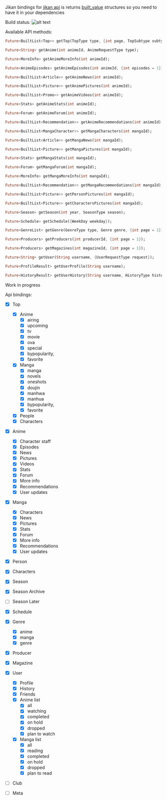 Jikan bindings for [jikan api](https://jikan.moe/) is returns [built_value](https://github.com/google/built_value.dart) structures so you need to have it in your dependencies

Build status: ![alt text](https://travis-ci.org/charafau/jikan-dart.svg?branch=master)


Available API methods:

```dart
Future<BuiltList<Top>> getTop(TopType type, {int page, TopSubtype subtype});

Future<String> getAnime(int animeId, AnimeRequestType type);

Future<MoreInfo> getAnimeMoreInfo(int animeId);

Future<AnimeEpisodes> getAnimeEpisodes(int animeId, {int episodes = 1});

Future<BuiltList<Article>> getAnimeNews(int animeId);

Future<BuiltList<Picture>> getAnimePictures(int animeId);

Future<BuiltList<Promo>> getAnimeVideos(int animeId);

Future<Stats> getAnimeStats(int animeId);

Future<Forum> getAnimeForum(int animeId);

Future<BuiltList<Recommendation>> getAnimeRecommendations(int animeId);

Future<BuiltList<MangaCharacter>> getMangaCharacters(int mangaId);

Future<BuiltList<Article>> getMangaNews(int mangaId);

Future<BuiltList<Picture>> getMangaPictures(int mangaId);

Future<Stats> getMangaStats(int mangaId);

Future<Forum> getMangaForum(int mangaId);

Future<MoreInfo> getMangaMoreInfo(int mangaId);

Future<BuiltList<Recommendation>> getMangaRecommendations(int mangaId);

Future<BuiltList<Picture>> getPersonPictures(int mangaId);

Future<BuiltList<Picture>> getCharactersPictures(int mangaId);

Future<Season> getSeason(int year, SeasonType season);

Future<Schedule> getSchedule({WeekDay weekday});

Future<GenreList> getGenre(GenreType type, Genre genre, {int page = 1});

Future<Producers> getProducers(int producerId, {int page = 1});

Future<Producers> getMagazines(int magazineId, {int page = 1});

Future<String> getUser(String username, {UserRequestType request});

Future<ProfileResult> getUserProfile(String username);

Future<HistoryResult> getUserHistory(String username, HistoryType historyType);
```
Work in progress

Api bindings:

- [x] Top
    - [x] Anime
        - [x] airing
        - [x] upcoming
        - [x] tv
        - [x] movie
        - [x] ova
        - [x] special
        - [x] bypopularity,
        - [x] favorite
    - [x] Manga
        - [x] manga
        - [x] novels
        - [x] oneshots
        - [x] doujin
        - [x] manhwa
        - [x] manhua
        - [x] bypopularity,
        - [x] favorite
    - [x] People
    - [x] Characters

- [x] Anime
    - [x] Character staff 
    - [x] Episodes
    - [x] News
    - [x] Pictures
    - [x] Videos
    - [x] Stats
    - [x] Forum
    - [x] More info
    - [x] Recommendations
    - [x] User updates
    
- [x] Manga
    - [x] Characters 
    - [x] News
    - [x] Pictures
    - [x] Stats
    - [x] Forum
    - [x] More info
    - [x] Recommendations
    - [x] User updates

- [x] Person

- [x] Characters

- [x] Season

- [x] Season Archive

- [ ] Season Later

- [x] Schedule

- [x] Genre
    - [x] anime
    - [x] manga
    - [x] genre
    
- [x] Producer

- [x] Magazine

- [x] User
    - [x] Profile
    - [x] History
    - [x] Friends
    - [x] Anime list
        - [x] all
        - [x] watching
        - [x] completed
        - [x] on hold
        - [x] dropped
        - [x] plan to watch
    - [x] Manga list
        - [x] all
        - [x] reading
        - [x] completed
        - [x] on hold
        - [x] dropped
        - [x] plan to read
        
- [ ] Club

- [ ] Meta